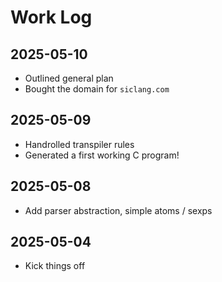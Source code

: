 # Work Log

## 2025-05-10
- Outlined general plan
- Bought the domain for `siclang.com`

## 2025-05-09
- Handrolled transpiler rules
- Generated a first working C program!

## 2025-05-08
- Add parser abstraction, simple atoms / sexps

## 2025-05-04
- Kick things off
